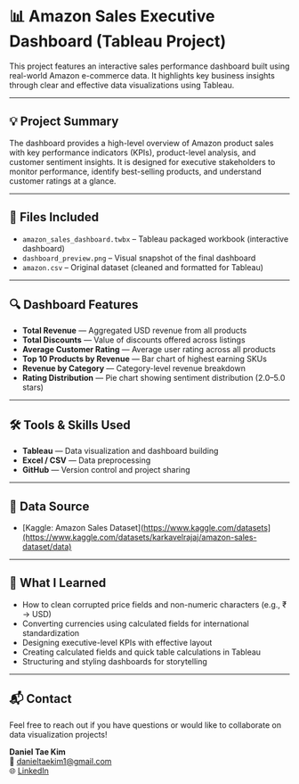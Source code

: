 # 📊 Amazon Sales Executive Dashboard (Tableau Project)

This project features an interactive sales performance dashboard built using real-world Amazon e-commerce data. It highlights key business insights through clear and effective data visualizations using Tableau.

---

## 💡 Project Summary

The dashboard provides a high-level overview of Amazon product sales with key performance indicators (KPIs), product-level analysis, and customer sentiment insights. It is designed for executive stakeholders to monitor performance, identify best-selling products, and understand customer ratings at a glance.

---

## 📁 Files Included

- `amazon_sales_dashboard.twbx` – Tableau packaged workbook (interactive dashboard)
- `dashboard_preview.png` – Visual snapshot of the final dashboard
- `amazon.csv` – Original dataset (cleaned and formatted for Tableau)

---

## 🔍 Dashboard Features

- **Total Revenue** — Aggregated USD revenue from all products
- **Total Discounts** — Value of discounts offered across listings
- **Average Customer Rating** — Average user rating across all products
- **Top 10 Products by Revenue** — Bar chart of highest earning SKUs
- **Revenue by Category** — Category-level revenue breakdown
- **Rating Distribution** — Pie chart showing sentiment distribution (2.0–5.0 stars)

---

## 🛠️ Tools & Skills Used

- **Tableau** — Data visualization and dashboard building
- **Excel / CSV** — Data preprocessing
- **GitHub** — Version control and project sharing

---

## 📎 Data Source

- [Kaggle: Amazon Sales Dataset](https://www.kaggle.com/datasets](https://www.kaggle.com/datasets/karkavelrajaj/amazon-sales-dataset/data)

---

## 🧠 What I Learned

- How to clean corrupted price fields and non-numeric characters (e.g., ₹ → USD)
- Converting currencies using calculated fields for international standardization
- Designing executive-level KPIs with effective layout
- Creating calculated fields and quick table calculations in Tableau
- Structuring and styling dashboards for storytelling

---

## 📬 Contact

Feel free to reach out if you have questions or would like to collaborate on data visualization projects!

**Daniel Tae Kim**  
📧 danieltaekim1@gmail.com  
🌐 [LinkedIn](https://www.linkedin.com/in/tae-yeon-kim-1273b144/)

